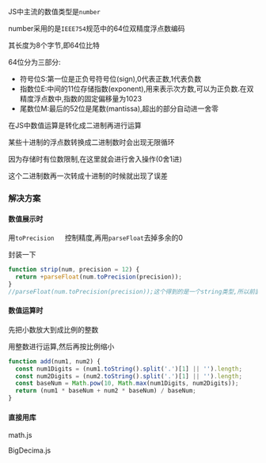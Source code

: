 JS中主流的数值类型是`number`

number采用的是`IEEE754`规范中的64位双精度浮点数编码

其长度为8个字节,即64位比特

64位分为三部分:

- 符号位S:第一位是正负号符号位(sign),0代表正数,1代表负数
- 指数位E:中间的11位存储指数(exponent),用来表示次方数,可以为正负数.在双精度浮点数中,指数的固定偏移量为1023
- 尾数位M:最后的52位是尾数(mantissa),超出的部分自动进一舍零



在JS中数值运算是转化成二进制再进行运算

某些十进制的浮点数转换成二进制数时会出现无限循环

因为存储时有位数限制,在这里就会进行舍入操作(0舍1进)

这个二进制数再一次转成十进制的时候就出现了误差

### 解决方案

#### 数值展示时

用`toPrecision	`控制精度,再用`parseFloat`去掉多余的0

封装一下

```js
function strip(num, precision = 12) {
  return +parseFloat(num.toPrecision(precision));
}
//parseFloat(num.toPrecision(precision));这个得到的是一个string类型,所以前面一个+转成Number类型
```

#### 数值运算时

先把小数放大到成比例的整数

用整数进行运算,然后再按比例缩小

```js
function add(num1, num2) {
  const num1Digits = (num1.toString().split('.')[1] || '').length;
  const num2Digits = (num2.toString().split('.')[1] || '').length;
  const baseNum = Math.pow(10, Math.max(num1Digits, num2Digits));
  return (num1 * baseNum + num2 * baseNum) / baseNum;
}
```

#### 直接用库

math.js

BigDecima.js

